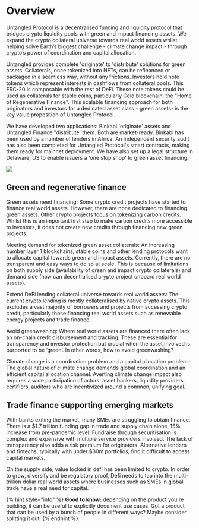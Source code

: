 # Overview

Untangled Protocol is a decentralised funding and liquidity protocol that bridges crypto liquidity pools with green and impact financing assets. We expand the crypto collateral universe towards real world assets whilst helping solve Earth’s biggest challenge - climate change impact - through crypto’s power of coordination and capital allocation.

Untangled provides complete 'originate' to 'distribute' solutions for green assets. Collaterals, once tokenized into NFTs, can be refinanced or packaged in a seamless way, without any frictions. Investors hold note tokens which represent interests in cashflows from collateral pools. This ERC-20 is composable with the rest of DeFi. These note tokens could be used as collaterals for stable coins, particularly Celo blockchain, the "Home of Regenerative Finance". This scalable financing approach for both originators and investors for a dedicated asset class - green assets- is the key value proposition of Untangled Protocol.

We have developed two applications: Binkabi 'originate' assets and Untangled Finance "distribute' them. Both are market-ready. Binkabi has been used by a number of lenders in Africa. An independent security audit has also been completed for Untangled Protocol's smart contracts, making them ready for mainnet deployment. We have also set up a legal structure in Delaware, US to enable issuers a 'one stop shop' to green asset financing.

![](https://lh5.googleusercontent.com/X5QPJHLUv0PQmB0LXCsv-vGkKXhqLRLPysVRaXcTM0aPNNLYi\_MPZI0pKWdlp-\_DY8Fnx\_DjGau0cMTiAYdMaIxt1S408wac6AutGXAU6VNwZpM7quyTWMMEC8qPf9-2T4OFjd30fAPqb9TyXA)

## Green and regenerative finance

Green assets need financing: Some crypto credit projects have started to finance real world assets. However, there are none dedicated to financing green assets. Other crypto projects focus on tokenizing carbon credits. Whilst this is an important first step to make carbon credits more accessible to investors, it does not create new credits through financing new green projects.

Meeting demand for tokenized green asset collaterals: An increasing number layer 1 blockchains, stable coins and other lending protocols want to allocate capital towards green and impact assets. Currently, there are no transparent and easy ways to do so at scale. This is because of limitations on both supply side (availability of green and impact crypto collaterals) and demand side (how can decentralised crypto project onboard real world assets).

Extend DeFi lending collateral universe towards real world assets: The current crypto lending is mostly collateralised by native crypto assets. This excludes a vast majority of borrowers and projects from accessing crypto credit, particularly those financing real world assets such as renewable energy projects and trade finance.

Avoid greenwashing: Where real world assets are financed there often lack an on-chain credit disbursement and tracking. These are essential for transparency and investor protection but crucial when the asset involved is purported to be ‘green’. In other words, how to avoid greenwashing?

Climate change is a coordination problem and a capital allocation problem - The global nature of climate change demands global coordination and an efficient capital allocation channel. Averting climate change impact also requires a wide participation of actors: asset backers, liquidity providers, certifiers, auditors who are incentivized around a common, unifying goal.

## Trade finance supporting emerging markets

With banks exiting the market, many SMEs are struggling to obtain finance. There is a $1.7 trillion funding gap in trade and supply chain alone, 15% increase from pre-pandemic level. Fundraise through securitisation is complex and expensive with multiple service providers involved. The lack of transparency also adds a risk premium for originators. Alternative lenders and fintechs, typically with under $30m portfolios, find it difficult to access capital markets.

On the supply side, value locked in defi has been limited to crypto. In order to grow, diversify and be regulatory proof, Defi needs to tap into the multi- trillion dollar real world assets where businesses such as SMEs in global trade have a real need for capital.

{% hint style="info" %}
**Good to know:** depending on the product you're building, it can be useful to explicitly document use cases. Got a product that can be used by a bunch of people in different ways? Maybe consider splitting it out!
{% endhint %}
